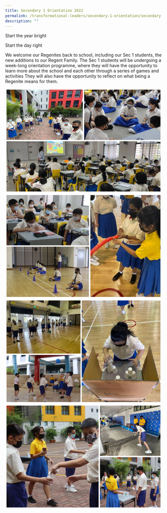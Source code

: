 ```yaml
---
title: Secondary 1 Orientation 2022
permalink: /transformational-leaders/secondary-1-orientation/secondary-1-orientation-2022/
description: ""
---
```

Start the year bright

Start the day right

We welcome our Regenites back to school, including our Sec 1 students, the new additions to our Regent Family. The Sec 1 students will be undergoing a week-long orientation programme, where they will have the opportunity to learn more about the school and each other through a series of games and activities They will also have the opportunity to reflect on what being a Regenite means for them.

![](/images/Sec%201%20Orientation/S1Orient2022-1.jpg)
![](/images/Sec%201%20Orientation/S1Orient2022-2.jpg)
![](/images/Sec%201%20Orientation/S1Orient2022-3.jpg)
![](/images/Sec%201%20Orientation/S1Orient2022-4.jpg)